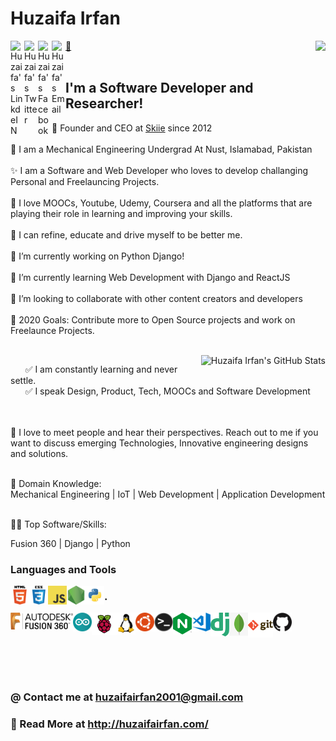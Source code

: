 

<!--
**HuzaifaIrfan/HuzaifaIrfan** is a ✨ _special_ ✨ repository because its `README.md` (this file) appears on your GitHub profile.

Here are some ideas to get you started:

- 🔭 I’m currently working on ...
- 🌱 I’m currently learning ...
- 👯 I’m looking to collaborate on ...
- 🤔 I’m looking for help with ...
- 💬 Ask me about ...
- 📫 How to reach me: ...
- 😄 Pronouns: ...
- ⚡ Fun fact: ...
-->

# Huzaifa Irfan




<img align="right" src="https://profile-counter.glitch.me/huzaifairfan/count.svg" />
<a href="https://www.linkedin.com/in/huzaifairfan/">
  <img align="left" alt="Huzaifa's LinkdeIN" width="22px" src="https://cdn.jsdelivr.net/npm/simple-icons@v3/icons/linkedin.svg" />
</a>
<a href="https://twitter.com/huzaifairfan2k1">
  <img align="left" alt="Huzaifa's Twitter" width="22px" src="https://cdn.jsdelivr.net/npm/simple-icons@v3/icons/twitter.svg" />
</a>
<a href="https://www.facebook.com/huzaifairfan2001/">
  <img align="left" alt="Huzaifa's Facebook" width="22px" src="https://cdn.jsdelivr.net/npm/simple-icons@v3/icons/facebook.svg" />
</a>
<a href="mailto:huzaifairfan2001@gmail.com">
  <img align="left" alt="Huzaifa's Email" width="22px" src="https://cdn.jsdelivr.net/npm/simple-icons@v3/icons/gmail.svg" />
</a>
<a href="http://huzaifairfan.com/">🔗</a>
 <br /><br />
 
## I'm a Software Developer and Researcher!
🚀 Founder and CEO at <a href="http://skiie.com/">Skiie</a> since 2012
<br /><br />
🚀 I am a Mechanical Engineering Undergrad At Nust, Islamabad, Pakistan
<br /><br />
✨ I am a Software and Web Developer who loves to develop challanging Personal and Freelauncing Projects.
<br /><br />
💖 I love MOOCs, Youtube, Udemy, Coursera and all the platforms that are playing their role in learning and improving your skills. 
<br /><br />
🐛 I can refine, educate and drive myself to be better me.
 <br /><br />
🔭 I’m currently working on Python Django!
 <br /><br />
🌱 I’m currently learning Web Development with Django and ReactJS
 <br /><br />
👯 I’m looking to collaborate with other content creators and developers
 <br /><br />
🥅 2020 Goals: Contribute more to Open Source projects and work on Freelaunce Projects.


<br /><img src="https://github-readme-stats.vercel.app/api?username=HuzaifaIrfan&show_icons=true&hide_border=true&theme=vue" alt="Huzaifa Irfan's GitHub Stats" align="right">


 &nbsp;  &nbsp;  &nbsp;  ✅ I am constantly learning and never settle.<br />
 &nbsp;  &nbsp;  &nbsp;  ✅ I speak Design, Product, Tech, MOOCs and Software Development<br />
 <br /><br />
 
🤝 I love to meet people and hear their perspectives. Reach out to me if you want to discuss emerging Technologies, Innovative engineering designs and solutions.
 <br /><br />
 
👀 Domain Knowledge:<br />
Mechanical Engineering | IoT | Web Development | Application Development
 <br /><br />
 
👨‍💻 Top Software/Skills:<br />

Fusion 360 | Django | Python






<h3>Languages and Tools</h3>

<img align="left" alt="HTML5" width="30px" src="https://github.com/HuzaifaIrfan/HuzaifaIrfan/raw/master/img/html.png" />
<img align="left" alt="CSS3" width="30px" src="https://github.com/HuzaifaIrfan/HuzaifaIrfan/raw/master/img/css.png" />
<img align="left" alt="JavaScript" width="30px" src="https://github.com/HuzaifaIrfan/HuzaifaIrfan/raw/master/img/javascript.png" />
<img align="left" alt="Node.js" width="30px" src="https://github.com/HuzaifaIrfan/HuzaifaIrfan/raw/master/img/nodejs.png" />
<img align="left" alt="Python" width="30px" src="https://github.com/HuzaifaIrfan/HuzaifaIrfan/raw/master/img/python.png" />



<h3>.</h3>

<img align="left" alt="Fusion 360" width="100px" src="https://github.com/HuzaifaIrfan/HuzaifaIrfan/raw/master/img/fusion360.png" />
<img align="left" alt="Arduino" width="30px" src="https://github.com/HuzaifaIrfan/HuzaifaIrfan/raw/master/img/arduino.png" />
<img align="left" alt="Raspberry PI" width="40px" src="https://github.com/HuzaifaIrfan/HuzaifaIrfan/raw/master/img/raspi.png" />
<img align="left" alt="Linux" width="30px" src="https://github.com/HuzaifaIrfan/HuzaifaIrfan/raw/master/img/linux.png" />
<img align="left" alt="Ubuntu" width="30px" src="https://github.com/HuzaifaIrfan/HuzaifaIrfan/raw/master/img/ubuntu.png" />
<img align="left" alt="Terminal" width="30px" src="https://github.com/HuzaifaIrfan/HuzaifaIrfan/raw/master/img/terminal.png" />
<img align="left" alt="Nginx" width="30px" src="https://github.com/HuzaifaIrfan/HuzaifaIrfan/raw/master/img/nginx.png" />
<img align="left" alt="Visual Studio Code" width="30px" src="https://github.com/HuzaifaIrfan/HuzaifaIrfan/raw/master/img/visual-studio-code.png" />
<img align="left" alt="Django" width="30px" src="https://github.com/HuzaifaIrfan/HuzaifaIrfan/raw/master/img/django.png" />
<img align="left" alt="MongoDB" width="30px" src="https://github.com/HuzaifaIrfan/HuzaifaIrfan/raw/master/img/mongodb.jpeg" />
<img align="left" alt="Git" width="40px" src="https://github.com/HuzaifaIrfan/HuzaifaIrfan/raw/master/img/git.png" />
<img align="left" alt="GitHub" width="30px" src="https://github.com/HuzaifaIrfan/HuzaifaIrfan/raw/master/img/github.png" />

<!--
<img align="left" alt="Sass" width="30px" src="https://github.com/HuzaifaIrfan/HuzaifaIrfan/blob/master/img/sass.png" />

<img align="left" alt="React" width="30px" src="https://github.com/HuzaifaIrfan/HuzaifaIrfan/raw/master/img/react.png" />
-->
<!--
<img align="left" alt="SQL" width="30px" src="https://github.com/HuzaifaIrfan/HuzaifaIrfan/blob/master/img/sql.png" />
<img align="left" alt="MySQL" width="30px" src="https://github.com/HuzaifaIrfan/HuzaifaIrfan/blob/master/img/mysql.png" />
-->

 <br /><br />
<br /><br />
<br /><br />

### @ Contact me at <a href="mailto:huzaifairfan2001@gmail.com">huzaifairfan2001@gmail.com</a>
 
 
### 🔗 Read More at http://huzaifairfan.com/


